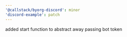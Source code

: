 ```yaml
---
'@callstack/byorg-discord': minor
'discord-example': patch
---
```


added start function to abstract away passing bot token
